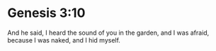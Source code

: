 # Genesis 3:10

And he said, I heard the sound of you in the garden, and I was afraid, because I was naked, and I hid myself.
